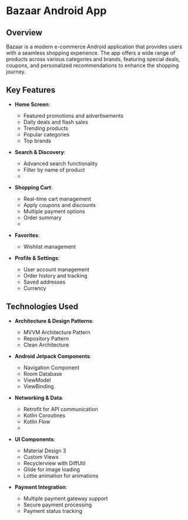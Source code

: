 # Bazaar Android App

## Overview
Bazaar is a modern e-commerce Android application that provides users with a seamless shopping experience. The app offers a wide range of products across various categories and brands, featuring special deals, coupons, and personalized recommendations to enhance the shopping journey.

## Key Features
- **Home Screen**:
  - Featured promotions and advertisements
  - Daily deals and flash sales
  - Trending products
  - Popular categories
  - Top brands

- **Search & Discovery**:
  - Advanced search functionality
  - Filter by name of product
  - 
- **Shopping Cart**:
  - Real-time cart management
  - Apply coupons and discounts
  - Multiple payment options
  - Order summary
  - 
- **Favorites**:
  - Wishlist management

- **Profile & Settings**:
  - User account management
  - Order history and tracking
  - Saved addresses
  - Currency

## Technologies Used
- **Architecture & Design Patterns**:
  - MVVM Architecture Pattern
  - Repository Pattern
  - Clean Architecture

- **Android Jetpack Components**:
  - Navigation Component
  - Room Database
  - ViewModel
  - ViewBinding

- **Networking & Data**:
  - Retrofit for API communication
  - Kotlin Coroutines
  - Kotlin Flow
  - 
- **UI Components**:
  - Material Design 3
  - Custom Views
  - Recyclerview with DiffUtil
  - Glide for image loading
  - Lottie animation for animations

- **Payment Integration**:
  - Multiple payment gateway support
  - Secure payment processing
  - Payment status tracking
